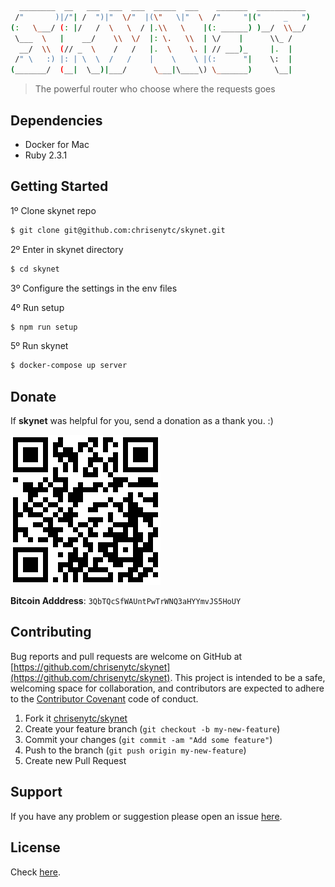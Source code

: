 ```bash
  ________  __   ___  ___  ___  _____  ___    _______  ___________
 /"       )|/"| /  ")|"  \/"  |(\"   \|"  \  /"     "|("     _   ")
(:   \___/ (: |/   /  \   \  / |.\\   \    |(: ______) )__/  \\__/
 \___  \   |    __/    \\  \/  |: \.   \\  | \/    |      \\_ /
  __/  \\  (// _  \    /   /   |.  \    \. | // ___)_     |.  |
 /" \   :) |: | \  \  /   /    |    \    \ |(:      "|    \:  |
(_______/  (__|  \__)|___/      \___|\____\) \_______)     \__|
```

> The powerful router who choose where the requests goes

## Dependencies

- Docker for Mac
- Ruby 2.3.1

## Getting Started

1º Clone skynet repo

```bash
$ git clone git@github.com:chrisenytc/skynet.git
```

2º Enter in skynet directory
```bash
$ cd skynet
```

3º Configure the settings in the env files

4º Run setup

```bash
$ npm run setup
```

5º Run skynet

```bash
$ docker-compose up server
```

## Donate

If **skynet** was helpful for you, send a donation as a thank you. :)

![Bitcoin](bitcoin-address.png)

**Bitcoin Adddress**: `3QbTQcSfWAUntPwTrWNQ3aHYYmvJS5HoUY`

## Contributing

Bug reports and pull requests are welcome on GitHub at [https://github.com/chrisenytc/skynet](https://github.com/chrisenytc/skynet). This project is intended to be a safe, welcoming space for collaboration, and contributors are expected to adhere to the [Contributor Covenant](http://contributor-covenant.org) code of conduct.

1. Fork it [chrisenytc/skynet](https://github.com/chrisenytc/skynet/fork)
2. Create your feature branch (`git checkout -b my-new-feature`)
3. Commit your changes (`git commit -am "Add some feature"`)
4. Push to the branch (`git push origin my-new-feature`)
5. Create new Pull Request

## Support
If you have any problem or suggestion please open an issue [here](https://github.com/chrisenytc/skynet/issues).

## License 

Check [here](LICENSE).
